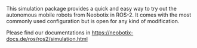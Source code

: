 This simulation package provides a quick and easy way to try out the autonomous mobile robots from Neobotix in ROS-2. It comes with the most commonly used configuration but is open for any kind of modification.

Please find our documentations in https://neobotix-docs.de/ros/ros2/simulation.html
